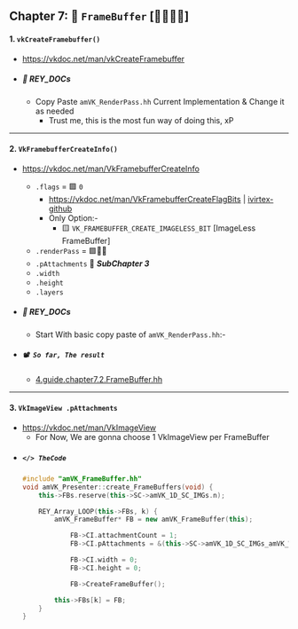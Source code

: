 ## Chapter 7: 🛒 `FrameBuffer` [🍞🍅🥚🍗]

#### 1. `vkCreateFramebuffer()`
- https://vkdoc.net/man/vkCreateFramebuffer
- ##### 📜 REY_DOCs
    - Copy Paste `amVK_RenderPass.hh` Current Implementation & Change it as needed
        - Trust me, this is the most fun way of doing this, xP

-------------------------------------------------------------------

#### 2. `VkFramebufferCreateInfo()`
- https://vkdoc.net/man/VkFramebufferCreateInfo
    - `.flags` = 🟪 `0`
        - https://vkdoc.net/man/VkFramebufferCreateFlagBits | [ivirtex-github](https://github.com/ivirtex/vulkan-hover-docs/tree/master/vscode_ext/vulkan_man_md_pages/VkFramebufferCreateFlagBits.md)
        - Only Option:- 
            - 🟨 `VK_FRAMEBUFFER_CREATE_IMAGELESS_BIT` [ImageLess FrameBuffer]
    - `.renderPass` = 🟪💁‍♀️
    - `.pAttachments` 🔗 **_SubChapter 3_**
    - `.width`
    - `.height`
    - `.layers`

- ##### 📜 REY_DOCs
    - Start With basic copy paste of `amVK_RenderPass.hh`:- 

- ##### `📽️ So far, The result` 
    - [4.guide.chapter7.2.FrameBuffer.hh](./examples/4.guide.chapter7.2.FrameBuffer.hh)

-------------------------------------------------------------------

#### 3. `VkImageView .pAttachments`
- https://vkdoc.net/man/VkImageView
    - For Now, We are gonna choose 1 VkImageView per FrameBuffer
- ##### `</> TheCode`
    ```cpp
    #include "amVK_FrameBuffer.hh"
    void amVK_Presenter::create_FrameBuffers(void) {
        this->FBs.reserve(this->SC->amVK_1D_SC_IMGs.n);

        REY_Array_LOOP(this->FBs, k) {
            amVK_FrameBuffer* FB = new amVK_FrameBuffer(this);

                FB->CI.attachmentCount = 1;
                FB->CI.pAttachments = &(this->SC->amVK_1D_SC_IMGs_amVK_WRAP[k].vk_ImageView);

                FB->CI.width = 0;
                FB->CI.height = 0;

                FB->CreateFrameBuffer();

            this->FBs[k] = FB;
        }
    }
    ```
